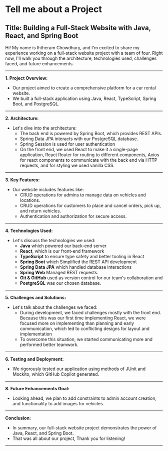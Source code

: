 # Tell me about a Project

## Title: Building a Full-Stack Website with Java, React, and Spring Boot


Hi! My name is Ihtheram Chowdhury, and I'm excited to share my experience working on a full-stack website project with a team of four. Right now, I'll walk you through the architecture, technologies used, challenges faced, and future enhancements.

---

**1. Project Overview:**
- Our project aimed to create a comprehensive platform for a car rental website.
- We built a full-stack application using Java, React, TypeScript, Spring Boot, and PostgreSQL.

---

**2. Architecture:**
- Let's dive into the architecture:
  - The back end is powered by Spring Boot, which provides REST APIs.
  - Spring Data JPA interacts with our PostgreSQL database.
  - Spring Session is used for user authentication
  - On the front end, we used React to make it a single-page application, React Router for routing to different components, Axios for react components to communicate with the back end via HTTP requests, and for styling we used vanilla CSS.

---

**3. Key Features:**
- Our website includes features like:
  - CRUD operations for admins to manage data on vehicles and locations.
  - CRUD operations for customers to place and cancel orders, pick up, and return vehicles.
  - Authentication and authorization for secure access.

---

**4. Technologies Used:**
- Let's discuss the technologies we used:
  - **Java** which powered our back-end server
  - **React**, which is our front-end framework
  - **TypeScript** to ensure type safety and better tooling in React
  - **Spring Boot** which Simplified the REST API development
  - **Spring Data JPA** which handled database interactions
  - **Spring Web** Managed REST requests.
  - **Git & GitHub** used as version control for our team's collaboration and
  - **PostgreSQL** was our chosen database.

---

**5. Challenges and Solutions:**
- Let's talk about the challenges we faced:
  - During development, we faced challenges mostly with the front end. Because this was our first time implementing React, we were focused more on implementing than planning and early communication, which led to conflicting designs for layout and implementation
  - To overcome this situation, we started communicating more and performed better teamwork.

---

**6. Testing and Deployment:**
- We rigorously tested our application using methods of JUnit and Mockito, which GitHub Copilot generated.

---

**8. Future Enhancements Goal:**
- Looking ahead, we plan to add constraints to admin account creation, and functionality to add images for vehicles.

---

**Conclusion:**
- In summary, our full-stack website project demonstrates the power of Java, React, and Spring Boot.
- That was all about our project, Thank you for listening!

---
